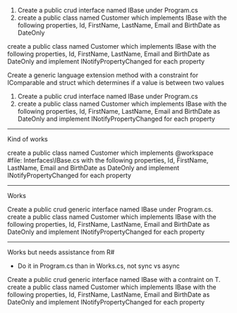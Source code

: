 1. Create a public crud interface named IBase under Program.cs
1. create a public class named Customer which implements IBase with the following properties, Id, FirstName, LastName, Email and BirthDate as DateOnly

create a public class named Customer which implements IBase with the following properties, Id, FirstName, LastName, Email and BirthDate as DateOnly and implement INotifyPropertyChanged for each property

Create a generic language extension method with a constraint for IComparable<T> and struct which determines if a value is between two values


1. Create a public crud interface named IBase under Program.cs
1. create a public class named Customer which implements IBase with the following properties, Id, FirstName, LastName, Email and BirthDate as DateOnly and implement INotifyPropertyChanged for each property

---
Kind of works

create a public class named Customer which implements @workspace #file: Interfaces\IBase.cs with the following properties, Id, FirstName, LastName, Email and BirthDate as DateOnly and implement INotifyPropertyChanged for each property

---
Works

Create a public crud generic interface named IBase under Program.cs. create a public class named Customer which implements IBase with the following properties, Id, FirstName, LastName, Email and BirthDate as DateOnly and implement INotifyPropertyChanged for each property

---
Works but needs assistance from R#

- Do it in Program.cs than in Works.cs, not sync vs async

Create a public crud generic interface named IBase with a contraint on T. create a public class named Customer which implements IBase with the following properties, Id, FirstName, LastName, Email and BirthDate as DateOnly and implement INotifyPropertyChanged for each property